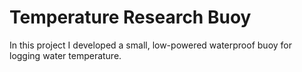 # Temperature Research Buoy

In this project I developed a small, low-powered waterproof buoy for logging water temperature.

